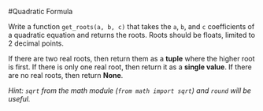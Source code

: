 #Quadratic Formula

Write a function `get_roots(a, b, c)` that takes the `a`, `b`, and `c` coefficients of a quadratic equation and returns the roots.
Roots should be floats, limited to 2 decimal points.


If there are two real roots, then return them as a **tuple** where the higher root is first. 
If there is only one real root, then return it as a **single value**.
If there are no real roots, then return **None**.

*Hint: `sqrt` from the math module (`from math import sqrt`) and `round` will be useful.*
